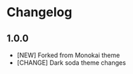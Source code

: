 Changelog
=========

1.0.0
-----

- [NEW] Forked from Monokai theme
- [CHANGE] Dark soda theme changes
